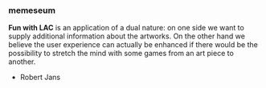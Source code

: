 
### memeseum


**Fun with LAC** is an application of a dual nature: on one side we want to supply additional information about the artworks. On the other hand we believe the user experience can actually be enhanced if there would be the possibility to stretch the mind with some games from an art piece to another.

* Robert Jans
